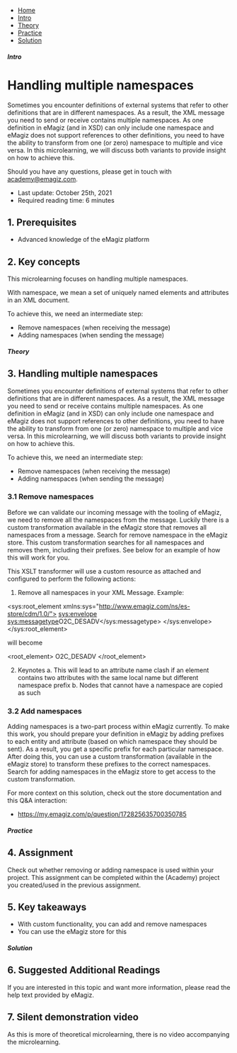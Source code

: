<div class="ez-academy">
    <div class="ez-academy__body">
        <main class="micro-learning">
        <ul class="doc-nav">
            <li class="doc-nav__item"><a href="../../docs/microlearning/advanced-create-your-transformations-index" class="doc-nav__link">Home</a></li>
            <li class="doc-nav__item"><a href="#intro" class="doc-nav__link">Intro</a></li>
            <li class="doc-nav__item"><a href="#theory" class="doc-nav__link">Theory</a></li>
            <li class="doc-nav__item"><a href="#practice" class="doc-nav__link">Practice</a></li>
            <li class="doc-nav__item"><a href="#solution" class="doc-nav__link">Solution</a></li>
        </ul>

<div class="doc">

##### Intro

# Handling multiple namespaces

Sometimes you encounter definitions of external systems that refer to other definitions that are in different namespaces. As a result, the XML message you need to send or receive contains multiple namespaces. As one definition in eMagiz (and in XSD) can only include one namespace and eMagiz does not support references to other definitions, you need to have the ability to transform from one (or zero) namespace to multiple and vice versa. In this microlearning, we will discuss both variants to provide insight on how to achieve this.

Should you have any questions, please get in touch with academy@emagiz.com.

- Last update: October 25th, 2021
- Required reading time: 6 minutes

## 1. Prerequisites
- Advanced knowledge of the eMagiz platform

## 2. Key concepts
This microlearning focuses on handling multiple namespaces.

With namespace, we mean a set of uniquely named elements and attributes in an XML document.

To achieve this, we need an intermediate step:
- Remove namespaces (when receiving the message)
- Adding namespaces (when sending the message)

##### Theory

## 3. Handling multiple namespaces

Sometimes you encounter definitions of external systems that refer to other definitions that are in different namespaces. As a result, the XML message you need to send or receive contains multiple namespaces. As one definition in eMagiz (and in XSD) can only include one namespace and eMagiz does not support references to other definitions, you need to have the ability to transform from one (or zero) namespace to multiple and vice versa. In this microlearning, we will discuss both variants to provide insight on how to achieve this.

To achieve this, we need an intermediate step:
- Remove namespaces (when receiving the message)
- Adding namespaces (when sending the message)

### 3.1 Remove namespaces

Before we can validate our incoming message with the tooling of eMagiz, we need to remove all the namespaces from the message. Luckily there is a custom transformation available in the eMagiz store that removes all namespaces from a message. Search for remove namespace in the eMagiz store. This custom transformation searches for all namespaces and removes them, including their prefixes. See below for an example of how this will work for you.

This XSLT transformer will use a custom resource as attached and configured to perform the following actions:

1. Remove all namespaces in your XML Message. Example:

<?xml version="1.0" encoding="UTF-8"?>
<sys:root_element xmlns:sys="http://www.emagiz.com/ns/es-store/cdm/1.0/">
    <sys:envelope>
            <sys:messagetype>O2C_DESADV</sys:messagetype>
    </sys:envelope>
</sys:root_element>

will become

<root_element>
    <envelope>
            <messagetype>O2C_DESADV</messagetype>
    </envelope>
</root_element>


2. Keynotes
a. This will lead to an attribute name clash if an element contains two attributes with the same local name but different namespace prefix b. Nodes that cannot have a namespace are copied as such

### 3.2 Add namespaces

Adding namespaces is a two-part process within eMagiz currently. To make this work, you should prepare your definition in eMagiz by adding prefixes to each entity and attribute (based on which namespace they should be sent). As a result, you get a specific prefix for each particular namespace. After doing this, you can use a custom transformation (available in the eMagiz store) to transform these prefixes to the correct namespaces. Search for adding namespaces in the eMagiz store to get access to the custom transformation.

For more context on this solution, check out the store documentation and this Q&A interaction:
- https://my.emagiz.com/p/question/172825635700350785

##### Practice

## 4. Assignment

Check out whether removing or adding namespace is used within your project.
This assignment can be completed within the (Academy) project you created/used in the previous assignment.

## 5. Key takeaways

- With custom functionality, you can add and remove namespaces
- You can use the eMagiz store for this

##### Solution

## 6. Suggested Additional Readings

If you are interested in this topic and want more information, please read the help text provided by eMagiz.

## 7. Silent demonstration video

As this is more of theoretical microlearning, there is no video accompanying the microlearning.

</div>
</main>
</div>
</div>